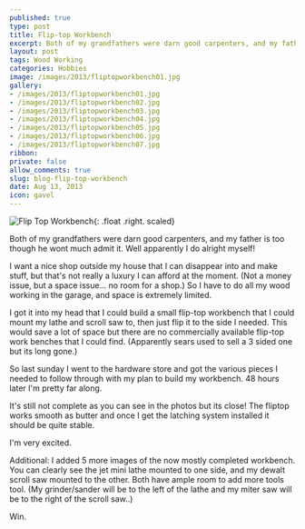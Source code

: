 ```yaml
---
published: true
type: post
title: Flip-top Workbench
excerpt: Both of my grandfathers were darn good carpenters, and my father is too though he wont much admit it.  Well apparently I do alright myself!
layout: post
tags: Wood Working
categories: Hobbies
image: /images/2013/fliptopworkbench01.jpg
gallery:
- /images/2013/fliptopworkbench01.jpg
- /images/2013/fliptopworkbench02.jpg
- /images/2013/fliptopworkbench03.jpg
- /images/2013/fliptopworkbench04.jpg
- /images/2013/fliptopworkbench05.jpg
- /images/2013/fliptopworkbench06.jpg
- /images/2013/fliptopworkbench07.jpg
ribbon:
private: false
allow_comments: true
slug: blog-flip-top-workbench
date: Aug 13, 2013
icon: gavel
---
```


![Flip Top Workbench](/images/2013/fliptopworkbench01.jpg){: .float .right. scaled}

Both of my grandfathers were darn good carpenters, and my father is too though he wont much admit it.  Well apparently I do alright myself!

I want a nice shop outside my house that I can disappear into and make stuff, but that's not really a luxury I can afford at the moment. (Not a money issue, but a space issue... no room for a shop.)  So I have to do all my wood working in the garage, and space is extremely limited.

I got it into my head that I could build a small flip-top workbench that I could mount my lathe and scroll saw to, then just flip it to the side I needed.  This would save a lot of space but there are no commercially available flip-top work benches that I could find.  (Apparently sears used to sell a 3 sided one but its long gone.)

So last sunday I went to the hardware store and got the various pieces I needed to follow through with my plan to build my workbench.  48 hours later I'm pretty far along.

It's still not complete as you can see in the photos but its close!  The fliptop works smooth as butter and once I get the latching system installed it should be quite stable.

I'm very excited.

Additional:  I added 5 more images of the now mostly completed workbench.  You can clearly see the jet mini lathe mounted to one side, and my dewalt scroll saw mounted to the other.   Both have ample room to add more tools tool.  (My grinder/sander will be to the left of the lathe and my miter saw will be to the right of the scroll saw..)

Win.